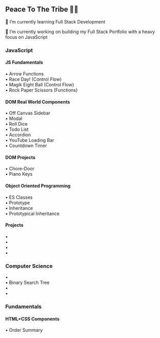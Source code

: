 <h2>Peace To The Tribe 🙏🏾</h2>
🌱 I’m currently learning Full Stack Development

🔭 I’m currently working on building my Full Stack Portfolio with a heavy focus on JavaScript
<h3>JavaScript</h3>
<h4>JS Fundamentals</h4>
• Arrow Functions <br>
• Race Day! (Control Flow) <br>
• Magik Eight Ball (Control Flow) <br>
• Rock Paper Scissors (Functions) <br>

<h4>DOM Real World Components</h4>
• Off Canvas Sidebar <br>
• Modal <br>
• Roll Dice <br>
• Todo List <br>
• Accordion <br>
• YouTube Loading Bar <br>
• Countdown Timer <br>

<h4>DOM Projects</h4>
• Chore-Door <br>
• Piano Keys <br>

<h4>Object Oriented Programming</h4>
• ES Classes <br>
• Prototype <br>
• Inheritance <br>
• Prototypical Inheritance <br>

<h4>Projects</h4>
• <br>
• <br>
• <br>
• <br>

<h3>Computer Science</h3>
• <br>
• Binary Search Tree <br>
• <br>
• <br>

<h3>Fundamentals</h3>
<h4>HTML+CSS Components</h4>
• Order Summary <br>
